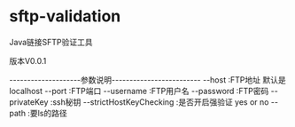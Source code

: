 # sftp-validation
Java链接SFTP验证工具

版本V0.0.1

--------------------参数说明-------------------------
--host                     :FTP地址 默认是localhost
--port                     :FTP端口
--username                 :FTP用户名
--password                 :FTP密码
--privateKey               :ssh秘钥
--strictHostKeyChecking    :是否开启强验证 yes or no
--path                     :要ls的路径
